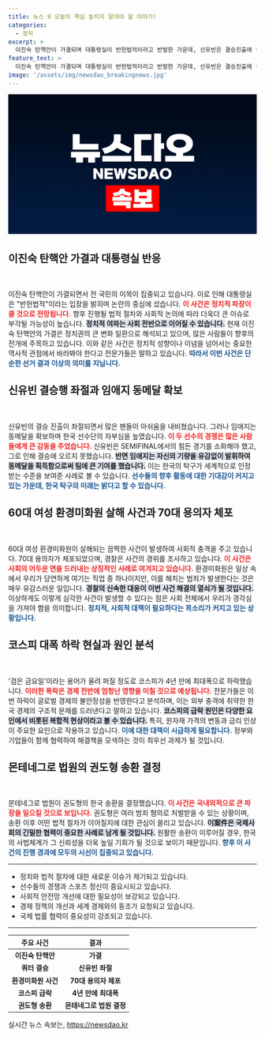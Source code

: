 ```yaml
---
title: 뉴스 9 오늘의 핵심 놓치지 말아야 할 이야기!
categories:
  - 정치
excerpt: >
  이진숙 탄핵안이 가결되며 대통령실이 반헌법적이라고 반발한 가운데, 신유빈은 결승진출에 실패하고 임애지는 동메달을 확보했다. 60대 여성 환경미화원의 살해 사건이 발생하며 70대 용의자가 체포됐다. 코스피는 검은 금요일을 맞아 4년 만에 최대 폭으로 하락했으며, 몬테네그로 법원이 권도형의 한국 송환을 결정했다.
feature_text: >
  이진숙 탄핵안이 가결되며 대통령실이 반헌법적이라고 반발한 가운데, 신유빈은 결승진출에 실패하고 임애지는 동메달을 확보했다. 60대 여성 환경미화원의 살해 사건이 발생하며 70대 용의자가 체포됐다. 코스피는 검은 금요일을 맞아 4년 만에 최대 폭으로 하락했으며, 몬테네그로 법원이 권도형의 한국 송환을 결정했다.
image: '/assets/img/newsdao_breakingnews.jpg'
---
```


<p><img src="/assets/img/newsdao_breakingnews.jpg" alt="implanttips 속보" /></p>

<h2 data-ke-size="size26">이진숙 탄핵안 가결과 대통령실 반응</h2>

<p data-ke-size="size16">&nbsp;</p>

<p>이진숙 탄핵안이 가결되면서 전 국민의 이목이 집중되고 있습니다. 이로 인해 대통령실은 "반헌법적"이라는 입장을 밝히며 논란의 중심에 섰습니다. <b><span style="color: #ee2323;">이 사건은 정치적 파장이 클 것으로 전망됩니다.</span></b> 향후 진행될 법적 절차와 사회적 논의에 따라 더욱더 큰 이슈로 부각될 가능성이 높습니다. <b><span style="background-color: #21538527;">정치적 여파는 사회 전반으로 이어질 수 있습니다.</span></b> 현재 이진숙 탄핵안의 가결은 정치권의 큰 변화 일환으로 해석되고 있으며, 많은 사람들이 향후의 전개에 주목하고 있습니다. 이와 같은 사건은 정치적 성향이나 이념을 넘어서는 중요한 역사적 관점에서 바라봐야 한다고 전문가들은 말하고 있습니다. <b><span style="color: #1a5490;">따라서 이번 사건은 단순한 선거 결과 이상의 의미를 지닙니다.</span></b></p>

<h2 data-ke-size="size26">신유빈 결승행 좌절과 임애지 동메달 확보</h2>

<p data-ke-size="size16">&nbsp;</p>

<p>신유빈의 결승 진출이 좌절되면서 많은 팬들이 아쉬움을 내비쳤습니다. 그러나 임애지는 동메달을 확보하며 한국 선수단의 자부심을 높였습니다. <b><span style="color: #ee2323;">이 두 선수의 경쟁은 많은 사람들에게 큰 감동을 주었습니다.</span></b> 신유빈은  SEMIFINAL에서의 힘든 경기를 소화해야 했고, 그로 인해 결승에 오르지 못했습니다. <b><span style="background-color: #21538527;">반면 임애지는 자신의 기량을 유감없이 발휘하여 동메달을 획득함으로써 팀에 큰 기여를 했습니다.</span></b> 이는 한국의 탁구가 세계적으로 인정받는 수준을 보여준 사례로 볼 수 있습니다. <b><span style="color: #1a5490;">선수들의 향후 활동에 대한 기대감이 커지고 있는 가운데, 한국 탁구의 미래는 밝다고 할 수 있습니다.</span></b></p>

<h2 data-ke-size="size26">60대 여성 환경미화원 살해 사건과 70대 용의자 체포</h2>

<p data-ke-size="size16">&nbsp;</p>

<p>60대 여성 환경미화원이 살해되는 끔찍한 사건이 발생하여 사회적 충격을 주고 있습니다. 70대 용의자가 체포되었으며, 경찰은 사건의 경위를 조사하고 있습니다. <b><span style="color: #ee2323;">이 사건은 사회의 어두운 면을 드러내는 상징적인 사례로 여겨지고 있습니다.</span></b> 환경미화원은 일상 속에서 우리가 당연하게 여기는 직업 중 하나이지만, 이를 해치는 범죄가 발생한다는 것은 매우 유감스러운 일입니다. <b><span style="background-color: #21538527;">경찰의 신속한 대응이 이번 사건 해결의 열쇠가 될 것입니다.</span></b> 이상하게도 이렇게 심각한 사건이 발생할 수 있다는 점은 사회 전체에서 우리가 경각심을 가져야 함을 의미합니다. <b><span style="color: #1a5490;">정치적, 사회적 대책이 필요하다는 목소리가 커지고 있는 상황입니다.</span></b></p>

<h2 data-ke-size="size26">코스피 대폭 하락 현실과 원인 분석</h2>

<p data-ke-size="size16">&nbsp;</p>

<p>'검은 금요일'이라는 용어가 울려 퍼질 정도로 코스피가 4년 만에 최대폭으로 하락했습니다. <b><span style="color: #ee2323;">이러한 폭락은 경제 전반에 엄청난 영향을 미칠 것으로 예상됩니다.</span></b> 전문가들은 이번 하락이 글로벌 경제의 불안정성을 반영한다고 분석하며, 이는 외부 충격에 취약한 한국 경제의 구조적 문제를 드러낸다고 말하고 있습니다. <b><span style="background-color: #21538527;">코스피의 급락 원인은 다양한 요인에서 비롯된 복합적 현상이라고 볼 수 있습니다.</span></b> 특히, 원자재 가격의 변동과 금리 인상이 주요한 요인으로 작용하고 있습니다. <b><span style="color: #1a5490;">이에 대한 대책이 시급하게 필요합니다.</span></b> 정부와 기업들이 함께 협력하여 해결책을 모색하는 것이 최우선 과제가 될 것입니다.</p>

<h2 data-ke-size="size26">몬테네그로 법원의 권도형 송환 결정</h2>

<p data-ke-size="size16">&nbsp;</p>

<p>몬테네그로 법원이 권도형의 한국 송환을 결정했습니다. <b><span style="color: #ee2323;">이 사건은 국내외적으로 큰 파장을 일으킬 것으로 보입니다.</span></b> 권도형은 여러 범죄 혐의로 처벌받을 수 있는 상황이며, 송환 이후 어떤 법적 절차가 이어질지에 대한 관심이 쏠리고 있습니다. <b><span style="background-color: #21538527;">이案件은 국제사회의 긴밀한 협력이 중요한 사례로 남게 될 것입니다.</span></b> 원활한 송환이 이루어질 경우, 한국의 사법체계가 그 신뢰성을 더욱 높일 기회가 될 것으로 보이기 때문입니다. <b><span style="color: #1a5490;">향후 이 사건의 진행 경과에 모두의 시선이 집중되고 있습니다.</span></b></p>

<hr>

<ul>
<li>정치와 법적 절차에 대한 새로운 이슈가 제기되고 있습니다.</li>
<li>선수들의 경쟁과 스포츠 정신이 중요시되고 있습니다.</li>
<li>사회적 안전망 개선에 대한 필요성이 보강되고 있습니다.</li>
<li>경제 정책의 개선과 세계 경제와의 동조가 요청되고 있습니다.</li>
<li>국제 법률 협력이 중요성이 강조되고 있습니다.</li>
</ul>

<hr>

<table style="width: 100%; border-collapse: collapse;">
<thead>
<tr>
<th style="text-align: center;"><b>주요 사건</b></th>
<th style="text-align: center;"><b>결과</b></th>
</tr>
</thead>
<tbody>
<tr>
<td style="text-align: center; height: 17px;"><b>이진숙 탄핵안</b></td>
<td style="text-align: center; height: 17px;"><b>가결</b></td>
</tr>
<tr>
<td style="text-align: center; height: 17px;"><b>쿼터 결승</b></td>
<td style="text-align: center; height: 17px;"><b>신유빈 좌절</b></td>
</tr>
<tr>
<td style="text-align: center; height: 17px;"><b>환경미화원 사건</b></td>
<td style="text-align: center; height: 17px;"><b>70대 용의자 체포</b></td>
</tr>
<tr>
<td style="text-align: center; height: 17px;"><b>코스피 급락</b></td>
<td style="text-align: center; height: 17px;"><b>4년 만에 최대폭</b></td>
</tr>
<tr>
<td style="text-align: center; height: 17px;"><b>권도형 송환</b></td>
<td style="text-align: center; height: 17px;"><b>몬테네그로 법원 결정</b></td>
</tr>
</tbody>
</table>
실시간 뉴스 속보는, <a href="https://newsdao.kr" rel="dofollow">https://newsdao.kr</a>


